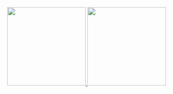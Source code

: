 <div align="center">
  <a href="https://github.com/AlexandreCotorobai">
  <img height="180em" src="https://github-readme-stats-s3pq-43l5769hk-alexandrecotorobai.vercel.app/api?username=AlexandreCotorobai&show_icons=true&theme=gotham&include_all_commits=true&count_private=true"/>
  <img height="180em" src="https://github-readme-stats-s3pq-43l5769hk-alexandrecotorobai.vercel.app/api/top-langs/?username=AlexandreCotorobai&layout=compact&langs_count=7&theme=gotham"/>
</div>
